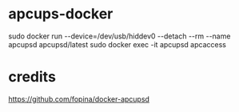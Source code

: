 # apcups-docker

sudo docker run --device=/dev/usb/hiddev0 --detach --rm --name apcupsd apcupsd/latest
sudo docker exec -it apcupsd apcaccess

# credits
https://github.com/fopina/docker-apcupsd
